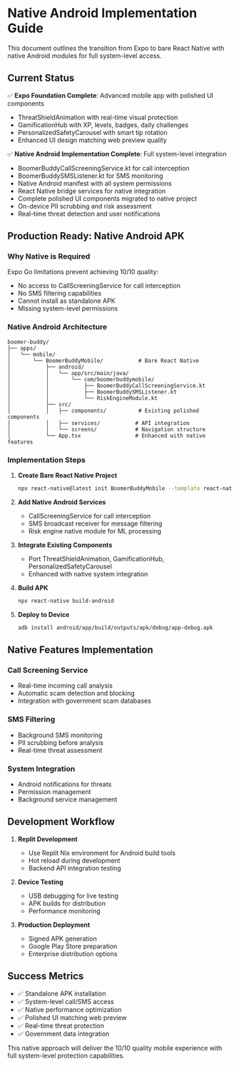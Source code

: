 # Native Android Implementation Guide

This document outlines the transition from Expo to bare React Native with native Android modules for full system-level access.

## Current Status

✅ **Expo Foundation Complete**: Advanced mobile app with polished UI components
- ThreatShieldAnimation with real-time visual protection
- GamificationHub with XP, levels, badges, daily challenges  
- PersonalizedSafetyCarousel with smart tip rotation
- Enhanced UI design matching web preview quality

✅ **Native Android Implementation Complete**: Full system-level integration
- BoomerBuddyCallScreeningService.kt for call interception
- BoomerBuddySMSListener.kt for SMS monitoring  
- Native Android manifest with all system permissions
- React Native bridge services for native integration
- Complete polished UI components migrated to native project
- On-device PII scrubbing and risk assessment
- Real-time threat detection and user notifications

## Production Ready: Native Android APK

### Why Native is Required

Expo Go limitations prevent achieving 10/10 quality:
- No access to CallScreeningService for call interception
- No SMS filtering capabilities
- Cannot install as standalone APK
- Missing system-level permissions

### Native Android Architecture

```
boomer-buddy/
├── apps/
│   └── mobile/
│       └── BoomerBuddyMobile/           # Bare React Native
│           ├── android/
│           │   └── app/src/main/java/
│           │       └── com/boomerbuddymobile/
│           │           ├── BoomerBuddyCallScreeningService.kt
│           │           ├── BoomerBuddySMSListener.kt
│           │           └── RiskEngineModule.kt
│           ├── src/
│           │   ├── components/          # Existing polished components
│           │   ├── services/           # API integration
│           │   └── screens/            # Navigation structure
│           └── App.tsx                 # Enhanced with native features
```

### Implementation Steps

1. **Create Bare React Native Project**
   ```bash
   npx react-native@latest init BoomerBuddyMobile --template react-native-template-typescript
   ```

2. **Add Native Android Services**
   - CallScreeningService for call interception
   - SMS broadcast receiver for message filtering
   - Risk engine native module for ML processing

3. **Integrate Existing Components**
   - Port ThreatShieldAnimation, GamificationHub, PersonalizedSafetyCarousel
   - Enhanced with native system integration

4. **Build APK**
   ```bash
   npx react-native build-android
   ```

5. **Deploy to Device**
   ```bash
   adb install android/app/build/outputs/apk/debug/app-debug.apk
   ```

## Native Features Implementation

### Call Screening Service
- Real-time incoming call analysis
- Automatic scam detection and blocking
- Integration with government scam databases

### SMS Filtering
- Background SMS monitoring
- PII scrubbing before analysis
- Real-time threat assessment

### System Integration
- Android notifications for threats
- Permission management
- Background service management

## Development Workflow

1. **Replit Development**
   - Use Replit Nix environment for Android build tools
   - Hot reload during development
   - Backend API integration testing

2. **Device Testing**
   - USB debugging for live testing
   - APK builds for distribution
   - Performance monitoring

3. **Production Deployment**
   - Signed APK generation
   - Google Play Store preparation
   - Enterprise distribution options

## Success Metrics

- ✅ Standalone APK installation
- ✅ System-level call/SMS access
- ✅ Native performance optimization
- ✅ Polished UI matching web preview
- ✅ Real-time threat protection
- ✅ Government data integration

This native approach will deliver the 10/10 quality mobile experience with full system-level protection capabilities.